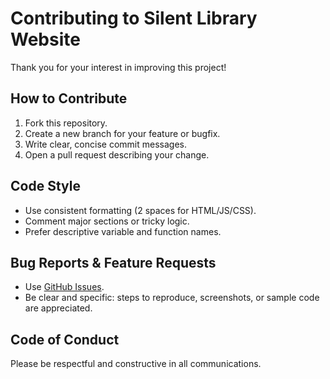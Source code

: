 # Contributing to Silent Library Website

Thank you for your interest in improving this project!

## How to Contribute

1. Fork this repository.
2. Create a new branch for your feature or bugfix.
3. Write clear, concise commit messages.
4. Open a pull request describing your change.

## Code Style

- Use consistent formatting (2 spaces for HTML/JS/CSS).
- Comment major sections or tricky logic.
- Prefer descriptive variable and function names.

## Bug Reports & Feature Requests

- Use [GitHub Issues](https://github.com/YOUR_USERNAME/silent-library-website/issues).
- Be clear and specific: steps to reproduce, screenshots, or sample code are appreciated.

## Code of Conduct

Please be respectful and constructive in all communications.
